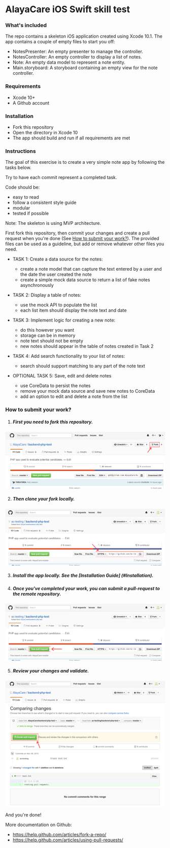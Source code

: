 AlayaCare iOS Swift skill test
===============================


### What's included
The repo contains a skeleton iOS application created using Xcode 10.1. The app contains a couple of empty files to start you off:
* NotesPresenter: An empty presenter to manage the controller.
* NotesController: An empty controller to display a list of notes. 
* Note: An empty data model to represent a note entity. 
* Main.storyboard: A storyboard containing an empty view for the note controller.

### Requirements
* Xcode 10+
* A Github account

### Installation
* Fork this repository
* Open the directory in Xcode 10
* The app should build and run if all requirements are met

### Instructions
The goal of this exercise is to create a very simple note app by following the tasks below. 

Try to have each commit represent a completed task.

Code should be:
* easy to read
* follow a consistent style guide
* modular
* tested if possible

Note: The skeleton is using MVP architecture.

First fork this repository, then commit your changes and create a pull request when you're done (See [How to submit your work?](#how-to-submit-your-work)). 
The provided files can be used as a guideline, but add or remove whatever other files you need. 


* TASK 1: Create a data source for the notes:
  * create a note model that can capture the text entered by a user and the date the user created the note
  * create a simple mock data source to return a list of fake notes asynchronously

* TASK 2: Display a table of notes:
  * use the mock API to populate the list
  * each list item should display the note text and date

* TASK 3: Implement logic for creating a new note:
  * do this however you want
  * storage can be in memory 
  * note text should not be empty
  * new notes should appear in the table of notes created in Task 2

* TASK 4: Add search functionality to your list of notes:
  * search should support matching to any part of the note text

* OPTIONAL TASK 5: Save, edit and delete notes
  * use CoreData to persist the notes
  * remove your mock data source and save new notes to CoreData
  * add an option to edit and delete a note from the list


### How to submit your work?

1. ##### First you need to fork this repository.
![Forking a repo](/web/img/fork.png?raw=true "Forking a repo")

2. ##### Then clone your fork locally.
![Cloning a repo](/web/img/clone.png?raw=true "Cloning a repo")

3. ##### Install the app locally. See the [Installation Guide] (#Installation).

4. ##### Once you've completed your work, you can submit a pull-request to the remote repository.
![ a Pull Request](/web/img/pull-request.png?raw=true "Creating a Pull Request")

5. ##### Review your changes and validate.
![Validating a Pull Request](/web/img/pull-request-review.png?raw=true "Validating a Pull Request")



And you're done!


More documentation on Github:
* https://help.github.com/articles/fork-a-repo/
* https://help.github.com/articles/using-pull-requests/
